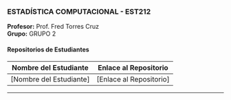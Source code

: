 

### ESTADÍSTICA COMPUTACIONAL - EST212
**Profesor:** Prof. Fred Torres Cruz  
**Grupo:** GRUPO 2

#### Repositorios de Estudiantes
| Nombre del Estudiante | Enlace al Repositorio |
|--------------|-----------------|
| [Nombre del Estudiante] | [Enlace al Repositorio] |

---
